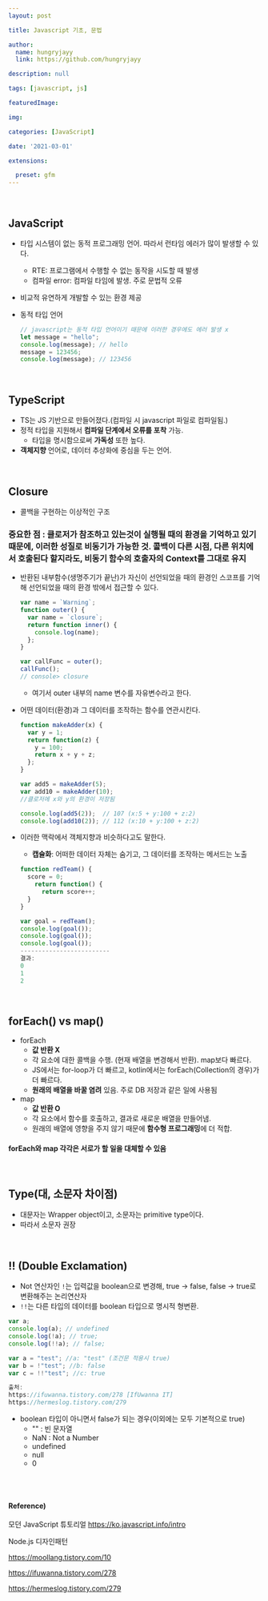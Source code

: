 ```yaml
---
layout: post

title: Javascript 기초, 문법

author: 
  name: hungryjayy
  link: https://github.com/hungryjayy

description: null

tags: [javascript, js]

featuredImage: 

img: 

categories: [JavaScript]

date: '2021-03-01'

extensions:

  preset: gfm
---
```


<br>

## JavaScript

* 타입 시스템이 없는 동적 프로그래밍 언어. 따라서 런타임 에러가 많이 발생할 수 있다.
  * RTE: 프로그램에서 수행할 수 없는 동작을 시도할 때 발생
  * 컴파일 error: 컴파일 타임에 발생. 주로 문법적 오류
  
* 비교적 유연하게 개발할 수 있는 환경 제공

* 동적 타입 언어

  ```javascript
  // javascript는 동적 타입 언어이기 때문에 이러한 경우에도 에러 발생 x
  let message = "hello";
  console.log(message); // hello
  message = 123456;
  console.log(message); // 123456
  ```

<br>

## TypeScript

* TS는 JS 기반으로 만들어졌다.(컴파일 시 javascript 파일로 컴파일됨.)
* 정적 타입을 지원해서 **컴파일 단계에서 오류를 포착** 가능.
  * 타입을 명시함으로써 **가독성** 또한 높다.
* **객체지향** 언어로, 데이터 추상화에 중심을 두는 언어.

<br>

## Closure

* 콜백을 구현하는 이상적인 구조

### 중요한 점 : 클로저가 참조하고 있는것이 실행될 때의 환경을 기억하고 있기 때문에, 이러한 성질로 비동기가 가능한 것. 콜백이 다른 시점, 다른 위치에서 호출된다 할지라도, 비동기 함수의 호출자의 Context를 그대로 유지



* 반환된 내부함수(생명주기가 끝난)가 자신이 선언되었을 때의 환경인 스코프를 기억해 선언되었을 때의 환경 밖에서 접근할 수 있다.

  ```javascript
  var name = `Warning`;
  function outer() {
    var name = `closure`;
    return function inner() {
      console.log(name);
    };
  }
  
  var callFunc = outer();
  callFunc();
  // console> closure
  ```

  * 여기서 outer 내부의 name 변수를 자유변수라고 한다.
  
* 어떤 데이터(환경)과 그 데이터를 조작하는 함수를 연관시킨다.

  ``` javascript
  function makeAdder(x) {
    var y = 1;
    return function(z) {
      y = 100;
      return x + y + z;
    };
  }
  
  var add5 = makeAdder(5);
  var add10 = makeAdder(10);
  //클로저에 x와 y의 환경이 저장됨
  
  console.log(add5(2));  // 107 (x:5 + y:100 + z:2)
  console.log(add10(2)); // 112 (x:10 + y:100 + z:2)
  ```



* 이러한 맥락에서 객체지향과 비슷하다고도 말한다.

  
  * **캡슐화**: 어떠한 데이터 자체는 숨기고, 그 데이터를 조작하는 메서드는 노출
  
  ``` javascript
  function redTeam() {
  	score = 0;
      return function() {
      	return score++;
  	}
  }
  
  var goal = redTeam();
  console.log(goal());
  console.log(goal());
  console.log(goal());
  -------------------------
  결과:
  0
  1
  2
  ```

<br>

## forEach() vs map()

* forEach
  * **값 반환 X**
  * 각 요소에 대한 콜백을 수행. (현재 배열을 변경해서 반환). map보다 빠르다.
  * JS에서는 for-loop가 더 빠르고, kotlin에서는 forEach(Collection의 경우)가 더 빠르다.
  * **원래의 배열을 바꿀 염려** 있음. 주로 DB 저장과 같은 일에 사용됨
* map
  * **값 반환 O**
  * 각 요소에서 함수를 호출하고, 결과로 새로운 배열을 만들어냄.
  * 원래의 배열에 영향을 주지 않기 때문에 **함수형 프로그래밍**에 더 적합.

#### forEach와 map 각각은 서로가 할 일을 대체할 수 있음

<br>

## Type(대, 소문자 차이점)

* 대문자는 Wrapper object이고, 소문자는 primitive type이다.
* 따라서 소문자 권장

<br>

## !! (Double Exclamation)

* Not 연산자인 `!`는 입력값을 boolean으로 변경해, true -> false, false -> true로 변환해주는 논리연산자
* `!!`는 다른 타입의 데이터를 boolean 타입으로 명시적 형변환.

```javascript
var a;
console.log(a); // undefined
console.log(!a); // true;
console.log(!!a); // false;

var a = "test"; //a: "test" (조건문 적용시 true) 
var b = !"test"; //b: false 
var c = !!"test"; //c: true

출처:
https://ifuwanna.tistory.com/278 [IfUwanna IT]
https://hermeslog.tistory.com/279
```

* boolean 타입이 아니면서 false가 되는 경우(이외에는 모두 기본적으로 true)
  * "" : 빈 문자열
  * NaN : Not a Number
  * undefined
  * null
  * 0

<br><br>

#### Reference)

모던 JavaScript 튜토리얼 https://ko.javascript.info/intro

Node.js 디자인패턴

https://moollang.tistory.com/10

https://ifuwanna.tistory.com/278

https://hermeslog.tistory.com/279